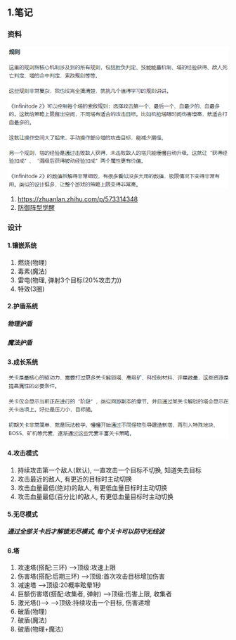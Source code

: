 ## 1.笔记
### 资料
![](./Source/Image/2024-10-29-17-46-34.png)
1. https://zhuanlan.zhihu.com/p/573314348
2. [防御阵型觉醒](https://www.3dmgame.com/gl/15971.html)


### 设计
#### 1.镶嵌系统
1. 燃烧(物理)
2. 毒素(魔法)
3. 雷电(物理, 弹射3个目标(20%攻击力))
4. 特效(3圈)

#### 2.护盾系统
##### 物理护盾
##### 魔法护盾

#### 3.成长系统
![](./Source/Image/2024-10-29-19-18-27.png)

#### 4.攻击模式
1. 持续攻击第一个敌人(默认), 一直攻击一个目标不切换, 知道失去目标
2. 攻击最近的敌人, 有更近的目标时主动切换
3. 攻击血量最低(绝对)的敌人, 有更低血量目标时主动切换
4. 攻击血量最低(百分比)的敌人, 有更低血量目标时主动切换

#### 5.无尽模式
##### 通过全部关卡后才解锁无尽模式, 每个关卡可以防守无线波

#### 6.塔
1. 攻速塔(搭配:三环)                -->顶级:攻速上限
2. 伤害塔(搭配:后期三环)            -->顶级:首次攻击目标增加伤害
3. 减速塔                          -->顶级:20概率眩晕1秒
4. 巨额伤害塔(搭配:收集者, 弹射)     -->顶级:伤害上限, 收集者
5. 激光塔()-->                     -->顶级:持续攻击一个目标, 伤害递增
6. 破盾(物理)
7. 破盾(魔法)
8. 破盾(物理+魔法)